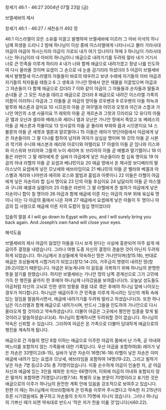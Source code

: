 창세기 46:1 - 46:27 
2004년 07월 23일 (금)

브엘세바의 제사



창세기 46:1 - 46:27 / 새찬송가 492 장


46:1 이스라엘이 모든 소유를 이끌고 발행하여 브엘세바에 이르러 그 아비 이삭의 하나님께 희생을 드리니 2 밤에 하나님이 이상 중에 이스라엘에게 나타나시고 불러 가라사대 야곱아 야곱아 하시는지라 야곱이 가로되 내가 여기 있나이다 하매 3 하나님이 가라사대 나는 하나님이라 네 아비의 하나님이니 애굽으로 내려가기를 두려워 말라 내가 거기서 너로 큰 민족을 이루게 하리라 4 내가 너와 함께 애굽으로 내려가겠고 정녕 너를 인도하여 다시 올라올 것이며 요셉이 그 손으로 네 눈을 감기리라 하셨더라 5 야곱이 브엘세바에서 발행할새 이스라엘의 아들들이 바로의 태우려고 보낸 수레에 자기들의 아비 야곱과 자기들의 처자들을 태웠고 6 그 생축과 가나안 땅에서 얻은 재물을 이끌었으며 야곱과 그 자손들이 다 함께 애굽으로 갔더라 7 이와 같이 야곱이 그 아들들과 손자들과 딸들과 손녀들 곧 그 모든 자손을 데리고 애굽으로 갔더라 8 애굽으로 내려간 이스라엘 가족의 이름이 이러하니 야곱과 그 아들들 곧 야곱의 맏아들 르우벤과 9 르우벤의 아들 하녹과 발루와 헤스론과 갈미요 10 시므온의 아들 곧 여무엘과 야민과 오핫과 야긴과 스할과 가나안 여인의 소생 사울이요 11 레위의 아들 곧 게르손과 그핫과 므라리요 12 유다의 아들 곧 엘과 오난과 셀라와 베레스와 세라니 엘과 오난은 가나안 땅에서 죽었고 또 베레스의 아들 곧 헤스론과 하물이요 13 잇사갈의 아들 곧 돌라와 부와와 욥과 시므론이요 14 스불론의 아들 곧 세렛과 엘론과 얄르엘이니 15 이들은 레아가 밧단아람에서 야곱에게 낳은 자손들이라 그 딸 디나를 합하여 남자와 여자가 삼십삼 명이며 16 갓의 아들 곧 시뵨과 학기와 수니와 에스본과 에리와 아로디와 아렐리요 17 아셀의 아들 곧 임나와 이스와와 이스위와 브리아와 그들의 누이 세라며 또 브리아의 아들 곧 헤벨과 말기엘이니 18 이들은 라반이 그 딸 레아에게 준 실바가 야곱에게 낳은 자손들이라 합 십육 명이요 19 야곱의 아내 라헬의 아들 곧 요셉과 베냐민이요 20 애굽 땅에서 온 제사장 보디베라의 딸 아스낫이 요셉에게 낳은 므낫세와 에브라임이요 21 베냐민의 아들 곧 벨라와 베겔과 아스벨과 게라와 나아만과 에히와 로스와 뭅빔과 훔빔과 아릇이니 22 이들은 라헬이 야곱에게 낳은 자손이라 합 십사 명이요 23 단의 아들 후심이요 24 납달리의 아들 곧 야스엘과 구니와 예셀과 실렘이라 25 이들은 라반이 그 딸 라헬에게 준 빌하가 야곱에게 낳은 자손이니 합이 칠 명이라 26 야곱과 함께 애굽에 이른 자는 야곱의 자부 외에 육십육 명이니 이는 다 야곱의 몸에서 나온 자며 27 애굽에서 요셉에게 낳은 아들이 두 명이니 야곱의 집 사람으로 애굽에 이른 자의 도합이 칠십 명이었더라 

입술의 말씀 
4 I will go down to Egypt with you, and I will surely bring you back again. And Joseph’s own hand will close your eyes.

해석도움





브엘세바의 제사 
야곱이 잃었던 아들을 다시 보게 된다는 사실에 흥분되어 아주 쉽게 애굽이주 결정을 내렸습니다. 그러나 여행 도중 자신의 결정이 경솔한 것이 아닌지 두려워하게 되었습니다. 하나님께서 조상들에게 약속하신 땅은 가나안이며(창15:18), 반대로 애굽은 조상들에게 시험거리가 되었고(창12:14-20), 거주금지 명령이 내려진 땅(창26:2)이었기 때문입니다. 야곱은 뒤늦게나마 이 갈등을 극복하기 위해 하나님의 분명한 뜻을 알기를 원했습니다. 하지만 브엘세바는 가나안 땅의 남쪽 경계선으로 그가 고민에 가득 찬 행진을 끝까지 한 후에야 하나님께 나아갔음을 보여줍니다(1). 오늘날 성도들도 야곱처럼 자신의 고뇌로 인한 생의 방황을 겪을 대로 겪은 후에야 하나님 앞에 나아오는 경우가 허다합니다. 하나님은 애굽이주가 큰 민족을 이루게 하시려는 당신의 계획 속에 있는 일임을 말씀하시면서, 애굽에 내려가기를 두려워 말라고 하셨습니다(3). 또한 하나님은 이스라엘과 함께 애굽으로 내려가시며, 반드시 그들을 인도하여 가나안으로 다시 올라오게 할 것이라고 약속하셨습니다. 더불어 야곱은 그곳에서 평안한 임종을 맞게 될 것이라고 말씀하셨습니다(4). 하나님이 함께하시면 두려워할 것이 없습니다. 하나님의 약속은 신뢰할 수 있습니다. 그리하여 야곱은 온 가족으로 더불어 담대하게 애굽으로의 행진을 계속하게 됩니다.  

애굽으로 간 자들의 명단 
8절 이하는 애굽으로 이주한 야곱의 몸에서 난 가족, 곧 아내와 며느리를 포함하지 않는 가족들에 대한 기록입니다. 우선 야곱을 포함하여(8) 레아가 낳은 자손은 33명이고(8-15), 실바가 낳은 자손이 16명(16-18) 라헬이 낳은 자손은 이미 애굽에 내려가 있는 요셉과 므낫세, 에브라임을 포함하여 14명(19-22), 그리고 빌하가 낳은 자손 7명 등(23-25) 총 70명이었습니다. 이중 순수하게 야곱이 인솔한 자, 곧 야곱 자신과 애굽에 있는 3인을 제외한 숫자는 66명이며, 이외에 야곱의 아내와 포함되지 않은 딸까지 포함하면 75명입니다(행7:14). 특별히 오늘 본문이 70명이라고  표기한 것은 애굽으로의 이주가 하나님의 완전한 계획 안에 있음을 강조적으로 보여주고 있습니다. 한편 이 때는 하나님께서 아브라함에게 큰 민족을 이루어 주시겠다고 약속한 지 215년이 흐른 시기였음에도 불구하고 자손들의 숫자가 70명에 지나지 않습니다. 그러나 하나님의 기쁘신 때가 되면 약속대로 반드시 ‘작은 자가 천을 이룰 것’입니다(사60:22).